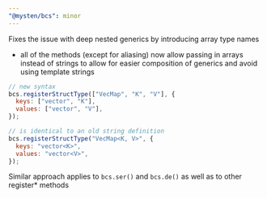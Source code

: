 ```yaml
---
"@mysten/bcs": minor
---
```


Fixes the issue with deep nested generics by introducing array type names

- all of the methods (except for aliasing) now allow passing in arrays instead
  of strings to allow for easier composition of generics and avoid using template
  strings

```js
// new syntax
bcs.registerStructType(["VecMap", "K", "V"], {
  keys: ["vector", "K"],
  values: ["vector", "V"],
});

// is identical to an old string definition
bcs.registerStructType("VecMap<K, V>", {
  keys: "vector<K>",
  values: "vector<V>",
});
```

Similar approach applies to `bcs.ser()` and `bcs.de()` as well as to other register\* methods
